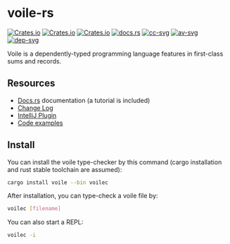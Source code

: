 # voile-rs

[![Crates.io](https://img.shields.io/crates/d/voile.svg)][crates]
[![Crates.io](https://img.shields.io/crates/v/voile.svg)][crates]
[![Crates.io](https://img.shields.io/crates/l/voile.svg)][crates]
[![docs.rs](https://docs.rs/voile/badge.svg)][doc-rs]
[![cc-svg]][cc-url]
[![av-svg]][av-url]
[![dep-svg]][dep-rs]

 [crates]: https://crates.io/crates/voile/
 [cc-svg]: https://circleci.com/gh/owo-lang/voile-rs/tree/master.svg?style=svg
 [cc-url]: https://circleci.com/gh/owo-lang/voile-rs/tree/master
 [doc-rs]: https://docs.rs/voile
 [dep-rs]: https://deps.rs/repo/github/owo-lang/voile-rs
 [dep-svg]: https://deps.rs/repo/github/owo-lang/voile-rs/status.svg
 [plugin]: https://github.com/owo-lang/intellij-dtlc/
 [av-url]: https://ci.appveyor.com/project/ice1000/voile-rs/branch/master
 [av-svg]: https://ci.appveyor.com/api/projects/status/8rehm08ncp6whxwt/branch/master?svg=true

Voile is a dependently-typed programming language features in first-class
sums and records.

## Resources

+ [Docs.rs][doc-rs] documentation (a tutorial is included)
+ [Change Log](CHANGELOG.md)
+ [IntelliJ Plugin][plugin]
+ [Code examples](samples)

## Install

You can install the voile type-checker by this command
(cargo installation and rust stable toolchain are assumed):

```bash
cargo install voile --bin voilec
```

After installation, you can type-check a voile file by:

```bash
voilec [filename]
```

You can also start a REPL:

```bash
voilec -i
```
